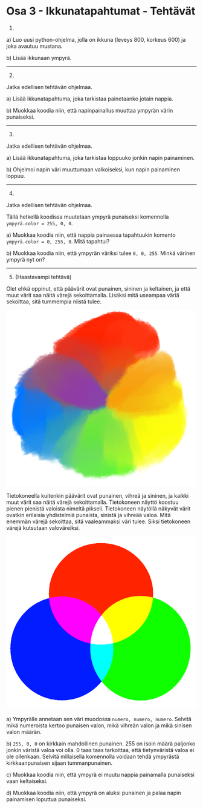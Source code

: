 # Osa 3 - Ikkunatapahtumat - Tehtävät

1.

a) Luo uusi python-ohjelma, jolla on ikkuna (leveys 800, korkeus 600) ja joka avautuu mustana.

b) Lisää ikkunaan ympyrä.

---

2. 

Jatka edellisen tehtävän ohjelmaa.

a) Lisää ikkunatapahtuma, joka tarkistaa painetaanko jotain nappia.

b) Muokkaa koodia niin, että napinpainallus muuttaa ympyrän värin punaiseksi.

---

3. 

Jatka edellisen tehtävän ohjelmaa.

a) Lisää ikkunatapahtuma, joka tarkistaa loppuuko jonkin napin painaminen.

b) Ohjelmoi napin väri muuttumaan valkoiseksi, kun napin painaminen loppuu.

---

4. 

Jatka edellisen tehtävän ohjelmaa.

Tällä hetkellä koodissa muutetaan ympyrä punaiseksi komennolla `ympyrä.color = 255, 0, 0`. 

a) Muokkaa koodia niin, että nappia painaessa tapahtuukin komento `ympyrä.color = 0, 255, 0`. Mitä tapahtui?

b) Muokkaa koodia niin, että ympyrän väriksi tulee `0, 0, 255`. Minkä värinen ympyrä nyt on?

---

5. (Haastavampi tehtävä)

Olet ehkä oppinut, että päävärit ovat punainen, sininen ja keltainen, ja että muut värit saa näitä värejä sekoittamalla. Lisäksi mitä useampaa väriä sekoittaa, sitä tummempia niistä tulee.

![klassinen väriympyrä](kuvat/väriympyrä-klassinen.png)

Tietokoneella kuitenkin päävärit ovat punainen, vihreä ja sininen, ja kaikki muut värit saa näitä värejä sekoittamalla. Tietokoneen näyttö koostuu pienen pienistä valoista nimeltä pikseli. Tietokoneen näytöllä näkyvät värit ovatkin erilaisia yhdistelmiä punaista, sinistä ja vihreää valoa. Mitä enemmän värejä sekoittaa, sitä vaaleammaksi väri tulee. Siksi tietokoneen värejä kutsutaan valoväreiksi.

![valoväriympyrä](kuvat/väriympyrä-valo.png)

a) Ympyrälle annetaan sen väri muodossa `numero, numero, numero`. Selvitä mikä numeroista kertoo punaisen valon, mikä vihreän valon ja mikä sinisen valon määrän.

b) `255, 0, 0` on kirkkain mahdollinen punainen. 255 on isoin määrä paljonko jonkin väristä valoa voi olla. 0 taas taas tarkoittaa, että tietynväristä valoa ei ole ollenkaan. Selvitä millaisella komennolla voidaan tehdä ympyrästä kirkkaanpunaisen sijaan tummanpunainen.

c) Muokkaa koodia niin, että ympyrä ei muutu nappia painamalla punaiseksi vaan keltaiseksi.

d) Muokkaa koodia niin, että ympyrä on aluksi punainen ja palaa napin painamisen loputtua punaiseksi.
